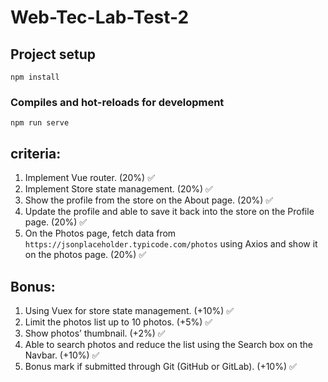 # Web-Tec-Lab-Test-2

## Project setup
```
npm install
```

### Compiles and hot-reloads for development
```
npm run serve
```
## criteria:
1. Implement Vue router. (20%) ✅
2. Implement Store state management. (20%) ✅
3. Show the profile from the store on the About page. (20%) ✅
4. Update the profile and able to save it back into the store on the Profile page. (20%) ✅
5. On the Photos page, fetch data from `https://jsonplaceholder.typicode.com/photos` using Axios and show it on the photos page. (20%) ✅

## Bonus:
1. Using Vuex for store state management. (+10%) ✅
2. Limit the photos list up to 10 photos. (+5%) ✅
3. Show photos’ thumbnail. (+2%) ✅
4. Able to search photos and reduce the list using the Search box on the Navbar. (+10%) ✅
5. Bonus mark if submitted through Git (GitHub or GitLab). (+10%) ✅
